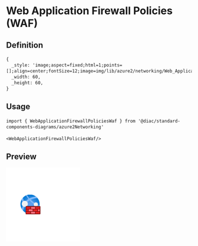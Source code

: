 # Web Application Firewall Policies (WAF)

## Definition

```
{
  _style: 'image;aspect=fixed;html=1;points=[];align=center;fontSize=12;image=img/lib/azure2/networking/Web_Application_Firewall_Policies_WAF.svg;strokeColor=none;',
  _width: 60,
  _height: 60,
}
```

## Usage

```
import { WebApplicationFirewallPoliciesWaf } from '@diac/standard-components-diagrams/azure2Networking'

<WebApplicationFirewallPoliciesWaf/>
```

## Preview

<img src="./web-application-firewall-policies-waf.png" width="200"/>
